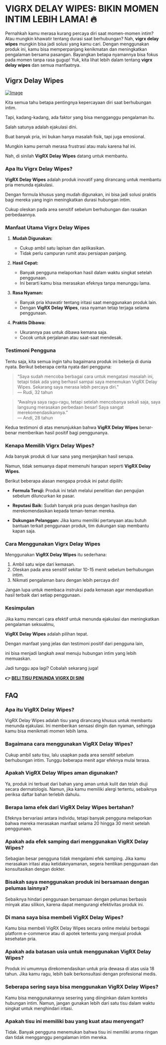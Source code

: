 # VIGRX DELAY WIPES: BIKIN MOMEN INTIM LEBIH LAMA! 🔥

Pernahkah kamu merasa kurang percaya diri saat momen-momen intim? Atau mungkin khawatir tentang durasi saat berhubungan? Nah, **vigrx delay wipes** mungkin bisa jadi solusi yang kamu cari. Dengan menggunakan produk ini, kamu bisa memperpanjang kenikmatan dan meningkatkan pengalaman bersama pasangan. Bayangkan betapa nyamannya bisa fokus pada momen tanpa rasa gugup! Yuk, kita lihat lebih dalam tentang **vigrx delay wipes** dan semua manfaatnya.

## Vigrx Delay Wipes

[![Image](https://www2.sellhealth.com/136/vigrx_delay_wipes_300x250-v3.png)](https://gchaffi.com/vRiCRhiP)

Kita semua tahu betapa pentingnya kepercayaan diri saat berhubungan intim.

Tapi, kadang-kadang, ada faktor yang bisa mengganggu pengalaman itu.

Salah satunya adalah ejakulasi dini.

Buat banyak pria, ini bukan hanya masalah fisik, tapi juga emosional. 

Mungkin kamu pernah merasa frustrasi atau malu karena hal ini. 

Nah, di sinilah **VigRX Delay Wipes** datang untuk membantu.

### Apa Itu Vigrx Delay Wipes?

**VigRX Delay Wipes** adalah produk inovatif yang dirancang untuk membantu pria menunda ejakulasi. 

Dengan formula khusus yang mudah digunakan, ini bisa jadi solusi praktis bagi mereka yang ingin meningkatkan durasi hubungan intim.

Cukup oleskan pada area sensitif sebelum berhubungan dan rasakan perbedaannya.

### Manfaat Utama Vigrx Delay Wipes

1. **Mudah Digunakan:** 
   - Cukup ambil satu lapisan dan aplikasikan.
   - Tidak perlu campuran rumit atau persiapan panjang.
   
2. **Hasil Cepat:** 
   - Banyak pengguna melaporkan hasil dalam waktu singkat setelah penggunaan.
   - Ini berarti kamu bisa merasakan efeknya tanpa menunggu lama.
   
3. **Rasa Nyaman:**
   - Banyak pria khawatir tentang iritasi saat menggunakan produk lain.
   - Dengan **VigRX Delay Wipes**, rasa nyaman tetap terjaga selama penggunaan.

4. **Praktis Dibawa:** 
   - Ukurannya pas untuk dibawa kemana saja.
   - Cocok untuk perjalanan atau saat-saat mendesak.

### Testimoni Pengguna

Tentu saja, kita semua ingin tahu bagaimana produk ini bekerja di dunia nyata. Berikut beberapa cerita nyata dari pengguna:

> “Saya sudah mencoba berbagai cara untuk mengatasi masalah ini, tetapi tidak ada yang berhasil sampai saya menemukan VigRX Delay Wipes. Sekarang saya merasa lebih percaya diri.”  
> — Rudi, 32 tahun

> “Awalnya saya ragu-ragu, tetapi setelah mencobanya sekali saja, saya langsung merasakan perbedaan besar! Saya sangat merekomendasikannya.”  
> — Andi, 28 tahun

Kedua testimoni di atas menunjukkan bahwa **VigRX Delay Wipes** benar-benar memberikan hasil positif bagi penggunanya.

### Kenapa Memilih Vigrx Delay Wipes?

Ada banyak produk di luar sana yang menjanjikan hasil serupa. 

Namun, tidak semuanya dapat memenuhi harapan seperti **VigRX Delay Wipes**.

Berikut beberapa alasan mengapa produk ini patut dipilih:

- **Formula Teruji:** 
  Produk ini telah melalui penelitian dan pengujian sebelum diluncurkan ke pasar.
  
- **Reputasi Baik:** 
  Sudah banyak pria puas dengan hasilnya dan merekomendasikan kepada teman-teman mereka.

- **Dukungan Pelanggan:** 
  Jika kamu memiliki pertanyaan atau butuh bantuan terkait penggunaan produk, tim dukungan siap membantu kapan saja.

### Cara Menggunakan Vigrx Delay Wipes

Menggunakan **VigRX Delay Wipes** itu sederhana:

1. Ambil satu wipe dari kemasan.
2. Oleskan pada area sensitif sekitar 10-15 menit sebelum berhubungan intim.
3. Nikmati pengalaman baru dengan lebih percaya diri!

Jangan lupa untuk membaca instruksi pada kemasan agar mendapatkan hasil terbaik dari setiap penggunaan.

### Kesimpulan

Jika kamu mencari cara efektif untuk menunda ejakulasi dan meningkatkan pengalaman seksualmu,

**VigRX Delay Wipes** adalah pilihan tepat.

Dengan manfaat yang jelas dan testimoni positif dari pengguna lain,

ini bisa menjadi langkah awal menuju hubungan intim yang lebih memuaskan.

Jadi tunggu apa lagi? Cobalah sekarang juga!



**👉 [BELI TISU PENUNDA VIGRX DI SINI](https://gchaffi.com/vRiCRhiP)**

## FAQ

### Apa itu VigRX Delay Wipes?
VigRX Delay Wipes adalah tisu yang dirancang khusus untuk membantu menunda ejakulasi. Ini memberikan sensasi dingin dan nyaman, sehingga kamu bisa menikmati momen lebih lama.

### Bagaimana cara menggunakan VigRX Delay Wipes?
Cukup ambil satu tisu, lalu usapkan pada area sensitif sebelum berhubungan intim. Tunggu beberapa menit agar efeknya mulai terasa. 

### Apakah VigRX Delay Wipes aman digunakan?
Ya, produk ini terbuat dari bahan yang aman untuk kulit dan telah diuji secara dermatologis. Namun, jika kamu memiliki alergi tertentu, sebaiknya periksa daftar bahan terlebih dahulu.

### Berapa lama efek dari VigRX Delay Wipes bertahan?
Efeknya bervariasi antara individu, tetapi banyak pengguna melaporkan bahwa mereka merasakan manfaat selama 20 hingga 30 menit setelah penggunaan.

### Apakah ada efek samping dari menggunakan VigRX Delay Wipes?
Sebagian besar pengguna tidak mengalami efek samping. Jika kamu merasakan iritasi atau ketidaknyamanan, segera hentikan penggunaan dan konsultasikan dengan dokter.

### Bisakah saya menggunakan produk ini bersamaan dengan pelumas lainnya?
Sebaiknya hindari penggunaan bersamaan dengan pelumas berbasis minyak atau silikon, karena dapat mengurangi efektivitas produk ini.

### Di mana saya bisa membeli VigRX Delay Wipes?
Kamu bisa membeli VigRX Delay Wipes secara online melalui berbagai platform e-commerce atau di apotek tertentu yang menjual produk kesehatan pria.

### Apakah ada batasan usia untuk menggunakan VigRX Delay Wipes?
Produk ini umumnya direkomendasikan untuk pria dewasa di atas usia 18 tahun. Jika kamu ragu, lebih baik berkonsultasi dengan profesional medis.

### Seberapa sering saya bisa menggunakan VigRX Delay Wipes?
Kamu bisa menggunakannya sesering yang diinginkan dalam konteks hubungan intim. Namun, jangan gunakan lebih dari satu tisu dalam waktu singkat untuk menghindari iritasi.

### Apakah tisu ini memiliki bau yang kuat atau menyengat?
Tidak. Banyak pengguna menemukan bahwa tisu ini memiliki aroma ringan dan tidak mengganggu pengalaman intim mereka.